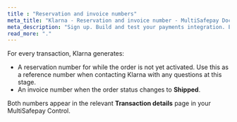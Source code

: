 ```yaml
---
title : "Reservation and invoice numbers"
meta_title: "Klarna - Reservation and invoice number - MultiSafepay Docs"
meta_description: "Sign up. Build and test your payments integration. Explore our products and services. Use our API Reference, SDKs, and wrappers. Get support."
read_more: "."
---
```


For every transaction, Klarna generates:

- A reservation number for while the order is not yet activated. Use this as a reference number when contacting Klarna with any questions at this stage.
- An invoice number when the order status changes to **Shipped**.

Both numbers appear in the relevant **Transaction details** page in your MultiSafepay Control.
